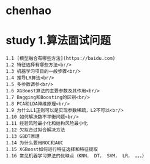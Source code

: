 # chenhao
study
1.算法面试问题<br/>
===
    1.1 [模型融合有哪些方法](https://baidu.com)
    1.2 特征选择有哪些方法<br/>
    1.3 机器学习项目的一般步骤<br/>
    1.4 推导LR算法<br/>
    1.5 多参数调参<br/>
    1.6 XGBoost算法的主要参数及其作用<br/>
    1.7 Bagging和Boosting的区别<br/>
    1.8 PCA和LDA降维原理<br/>
    1.9 为什么L1正则可以是实现参数稀疏，L2不可以<br/>
    1.10 如何解决数不平衡问题<br/>
    1.11 经验风险最小化和结构风险最小化
    1.12 欠拟合过拟合解决方法
    1.13 GBDT原理
    1.14 为什么要用ROC和AUC
    1.15 XGBoost如何进行特征选择和特征提取
    1.16 常见机器学习算法的优缺点（KNN， DT， SVM， LR， 。。。）
